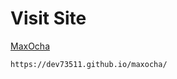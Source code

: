 # Visit Site

[MaxOcha](https://dev73511.github.io/maxocha/)

```sh
https://dev73511.github.io/maxocha/
```
